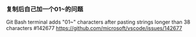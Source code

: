 

### 复制后自己加一个01~的问题

Git Bash terminal adds "01~" characters after pasting strings longer than 38 characters #142677
https://github.com/microsoft/vscode/issues/142677